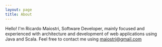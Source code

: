 ```yaml
---
layout: page
title: About
---
```


Hello! I'm Ricardo Maiostri, Software Developer, mainly focused and experienced with architecture and development of web applications using Java and Scala. Feel free to contact me using maiostri@gmail.com

